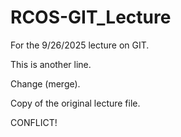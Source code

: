 # RCOS-GIT_Lecture
For the 9/26/2025 lecture on GIT.


This is another line.

Change (merge).

Copy of the original lecture file.

CONFLICT!
